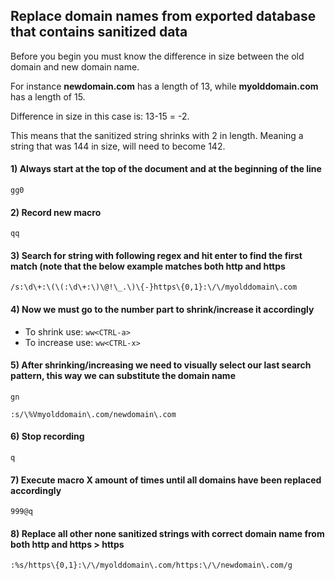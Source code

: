 ## Replace domain names from exported database that contains sanitized data

Before you begin you must know the difference in size between the old domain and new domain name.

For instance **newdomain.com** has a length of 13, while **myolddomain.com** has a length of 15.

Difference in size in this case is: 13-15 = -2.

This means that the sanitized string shrinks with 2 in length. Meaning a string that was 144 in size, will need to become 142.


#### 1) Always start at the top of the document and at the beginning of the line
```
gg0
```

#### 2) Record new macro
```
qq
```

#### 3) Search for string with following regex and hit enter to find the first match (note that the below example matches both http and https
```
/s:\d\+:\(\(:\d\+:\)\@!\_.\)\{-}https\{0,1}:\/\/myolddomain\.com
```

#### 4) Now we must go to the number part to shrink/increase it accordingly
  - To shrink use: `ww<CTRL-a>`
  - To increase use: `ww<CTRL-x>`
  
#### 5) After shrinking/increasing we need to visually select our last search pattern, this way we can substitute the domain name

```gn```

```
:s/\%Vmyolddomain\.com/newdomain\.com
```

#### 6) Stop recording
```
q
```

#### 7) Execute macro X amount of times until all domains have been replaced accordingly
```
999@q
```

#### 8) Replace all other none sanitized strings with correct domain name from both http and https > https
```
:%s/https\{0,1}:\/\/myolddomain\.com/https:\/\/newdomain\.com/g
```


